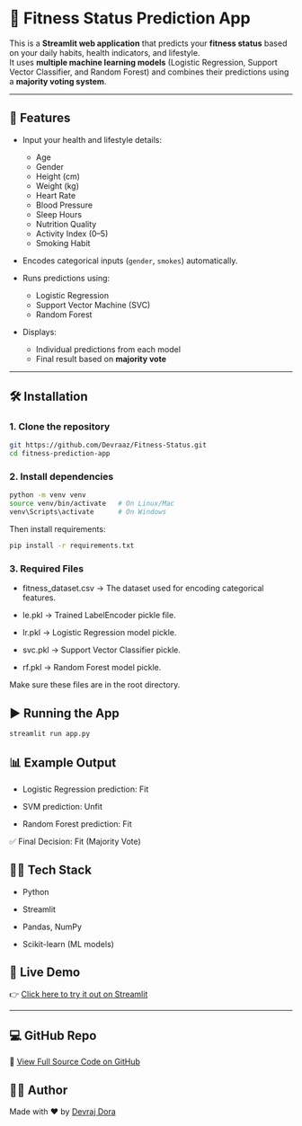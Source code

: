 # 🚴 Fitness Status Prediction App

This is a **Streamlit web application** that predicts your **fitness status** based on your daily habits, health indicators, and lifestyle.  
It uses **multiple machine learning models** (Logistic Regression, Support Vector Classifier, and Random Forest) and combines their predictions using a **majority voting system**.

---

## 📌 Features

- Input your health and lifestyle details:

  - Age
  - Gender
  - Height (cm)
  - Weight (kg)
  - Heart Rate
  - Blood Pressure
  - Sleep Hours
  - Nutrition Quality
  - Activity Index (0–5)
  - Smoking Habit

- Encodes categorical inputs (`gender`, `smokes`) automatically.
- Runs predictions using:
  - Logistic Regression
  - Support Vector Machine (SVC)
  - Random Forest
- Displays:
  - Individual predictions from each model
  - Final result based on **majority vote**

---

## 🛠️ Installation

### 1. Clone the repository

```bash
git https://github.com/Devraaz/Fitness-Status.git
cd fitness-prediction-app
```

### 2. Install dependencies

```bash
python -m venv venv
source venv/bin/activate   # On Linux/Mac
venv\Scripts\activate      # On Windows

```

Then install requirements:

```bash
pip install -r requirements.txt
```

### 3. Required Files

- fitness_dataset.csv → The dataset used for encoding categorical features.

- le.pkl → Trained LabelEncoder pickle file.

- lr.pkl → Logistic Regression model pickle.

- svc.pkl → Support Vector Classifier pickle.

- rf.pkl → Random Forest model pickle.

Make sure these files are in the root directory.

## ▶️ Running the App

```bash
streamlit run app.py
```

## 📊 Example Output

- Logistic Regression prediction: Fit

- SVM prediction: Unfit

- Random Forest prediction: Fit

✅ Final Decision: Fit (Majority Vote)

## 🧑‍💻 Tech Stack

- Python

- Streamlit

- Pandas, NumPy

- Scikit-learn (ML models)

## 🔗 Live Demo

👉 [Click here to try it out on Streamlit](https://devraaz-fitness-status.streamlit.app/)

---

## 💻 GitHub Repo

🔗 [View Full Source Code on GitHub](https://github.com/Devraaz/Fitness-Status)

## 🙋‍♂️ Author

Made with ❤️ by [Devraj Dora](https://github.com/devraaz)
